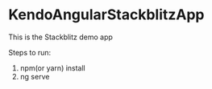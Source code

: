 # KendoAngularStackblitzApp

This is the Stackblitz demo app

Steps to run:

1) npm(or yarn) install
2) ng serve

